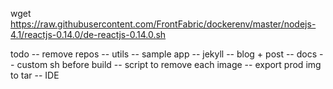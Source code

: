 wget https://raw.githubusercontent.com/FrontFabric/dockerenv/master/nodejs-4.1/reactjs-0.14.0/de-reactjs-0.14.0.sh

todo
-- remove repos
-- utils
-- sample app
-- jekyll
-- blog + post
-- docs
-- custom sh before build
-- script to remove each image
-- export prod img to tar
-- IDE
